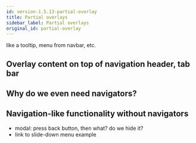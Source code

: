 ```yaml
---
id: version-1.5.13-partial-overlay
title: Partial overlays
sidebar_label: Partial overlays
original_id: partial-overlay
---
```


like a tooltip, menu from navbar, etc.

## Overlay content on top of navigation header, tab bar

## Why do we even need navigators?

## Navigation-like functionality without navigators

- modal: press back button, then what? do we hide it?
- link to slide-down menu example